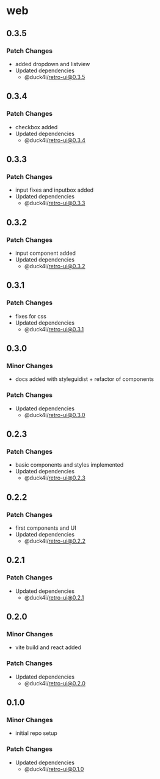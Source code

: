# web

## 0.3.5

### Patch Changes

- added dropdown and listview
- Updated dependencies
  - @duck4i/retro-ui@0.3.5

## 0.3.4

### Patch Changes

- checkbox added
- Updated dependencies
  - @duck4i/retro-ui@0.3.4

## 0.3.3

### Patch Changes

- input fixes and inputbox added
- Updated dependencies
  - @duck4i/retro-ui@0.3.3

## 0.3.2

### Patch Changes

- input component added
- Updated dependencies
  - @duck4i/retro-ui@0.3.2

## 0.3.1

### Patch Changes

- fixes for css
- Updated dependencies
  - @duck4i/retro-ui@0.3.1

## 0.3.0

### Minor Changes

- docs added with styleguidist + refactor of components

### Patch Changes

- Updated dependencies
  - @duck4i/retro-ui@0.3.0

## 0.2.3

### Patch Changes

- basic components and styles implemented
- Updated dependencies
  - @duck4i/retro-ui@0.2.3

## 0.2.2

### Patch Changes

- first components and UI
- Updated dependencies
  - @duck4i/retro-ui@0.2.2

## 0.2.1

### Patch Changes

- Updated dependencies
  - @duck4i/retro-ui@0.2.1

## 0.2.0

### Minor Changes

- vite build and react added

### Patch Changes

- Updated dependencies
  - @duck4i/retro-ui@0.2.0

## 0.1.0

### Minor Changes

- initial repo setup

### Patch Changes

- Updated dependencies
  - @duck4i/retro-ui@0.1.0
